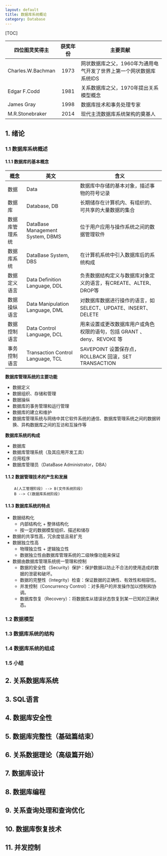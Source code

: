 ```yaml
---
layout: default
title: 数据库系统概论
category: Database
---
```


[TOC]

|四位图灵奖得主|获奖年份|主要贡献|
|--------------|:------:|--------|
|Charles.W.Bachman|1973|网状数据库之父，1960年为通用电气开发了世界上第一个网状数据库系统IDS|
|Edgar F.Codd |1981|关系数据库之父，1970年提出关系模型概念|
|James Gray|1998|数据库技术和事务处理专家|
|M.R.Stonebraker|2014|现代主流数据库系统架构的奠基人|

## 1. 绪论

### 1.1 数据库系统概述

#### 1.1.1 数据库的基本概念

|概念|英文|含义|
|----|----|----|
|数据|Data|数据库中存储的基本对象，描述事物的符号记录|
|数据库|Database, DB|长期储存在计算机内、有组织的、可共享的大量数据的集合|
|数据库管理系统|DataBase Management System, DBMS|位于用户应用与操作系统之间的数据管理软件|
|数据库系统|DataBase System, DBS|在计算机系统中引入数据库后的系统构成|
|数据定义语言|Data Definition Language, DDL|负责数据结构定义与数据库对象定义的语言，有CREATE、ALTER、DROP等|
|数据操纵语言|Data Manipulation Language, DML|对数据库数据进行操作的语言，如SELECT、UPDATE、INSERT、DELETE|
|数据控制语言|Data Control Language, DCL|用来设置或更改数据库用户或角色权限的语句，包括 GRANT 、deny、REVOKE 等|
|事务控制语言|Transaction Control Language, TCL|SAVEPOINT 设置保存点，ROLLBACK  回滚，SET TRANSACTION|

**数据库管理系统的主要功能**

- 数据定义
- 数据组织、存储和管理
- 数据操纵
- 数据库的事务管理和运行管理
- 数据库的建立和维护
- 数据库管理系统与网络中其它软件系统的通信、数据库管理系统之间的数据转换、异构数据库之间的互访和互操作等

**数据库系统的构成**

- 数据库
- 数据库管理系统（及其应用开发工具）
- 应用程序
- 数据库管理员（DataBase Administrator，DBA） 

#### 1.1.2 数据管理技术的产生和发展

```graphLR
    A(人工管理阶段) --> B(文件系统阶段) 
    B --> C(数据库系统阶段)
```

#### 1.1.3 数据库系统的特点

- 数据结构化
    - 内部结构化 + 整体结构化
    - 按一定的数据模型组织、描述和储存
- 数据的共享性高，冗余度低且易扩充
- 数据独立性高
    - 物理独立性 + 逻辑独立性
    - 数据独立性由数据库管理系统的二级映像功能来保证
- 数据由数据库管理系统统一管理和控制
    - 数据的安全性（Security）保护：保护数据以防止不合法的使用造成的数据的泄密和破坏。
    - 数据的完整性（Integrity）检查：保证数据的正确性、有效性和相容性。
    - 并发控制（Concurrency Control）：对多用户的并发操作加以控制和协调。
    - 数据库恢复（Recovery）：将数据库从错误状态恢复到某一已知的正确状态。

### 1.2 数据模型



### 1.3 数据库系统的结构
### 1.4 数据库系统的组成
### 1.5 小结

## 2. 关系数据库系统
## 3. SQL语言
## 4. 数据库安全性
## 5. 数据库完整性（基础篇结束）
## 6. 关系数据理论（高级篇开始）
## 7. 数据库设计
## 8. 数据库编程
## 9. 关系查询处理和查询优化
## 10. 数据库恢复技术
## 11. 并发控制




